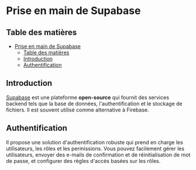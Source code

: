 # Prise en main de Supabase

## Table des matières

- [Prise en main de Supabase](#prise-en-main-de-supabase)
  - [Table des matières](#table-des-matières)
  - [Introduction](#introduction)
  - [Authentification](#authentification)

## Introduction

[Supabase](https://supabase.com/) est une plateforme **open-source** qui fournit des services backend tels que la base de données, l'authentification et le stockage de fichiers. Il est souvent utilisé comme alternative à Firebase.

## Authentification

Il propose une solution d'authentification robuste qui prend en charge les utilisateurs, les rôles et les permissions. Vous pouvez facilement gérer les utilisateurs, envoyer des e-mails de confirmation et de réinitialisation de mot de passe, et configurer des règles d'accès basées sur les rôles.
